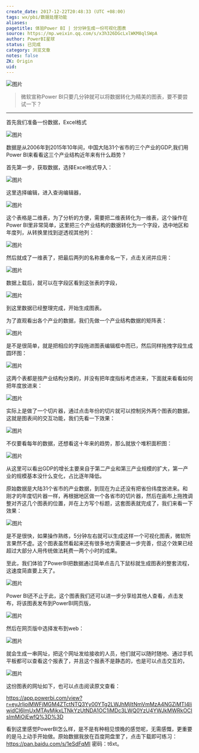 ```yaml
---
create_date: 2017-12-22T20:48:33 (UTC +08:00)
tags: wx/pbi/数据处理功能 
aliases:
pagetitle: 体验Power BI | 分分钟生成一份可视化图表
source: https://mp.weixin.qq.com/s/x3h326DGcLxlWKM8qlSWpA
author: PowerBI星球
status: 已完成 
category: 浏览文章 
notes: false
ZK: Origin
uid:
---
```


![图片](https://mmbiz.qpic.cn/mmbiz_png/aHEbZtANQJPzG47fbibPJ06HTicicP333Z0pC8YeOun7MQ7zNCRzmOMMZDIwtiahRbzxFmib6BwNXhLwhrKrb8sxa6Q/640?wx_fmt=png&wxfrom=5&wx_lazy=1&wx_co=1)

> 微软宣称Power BI只要几分钟就可以将数据转化为精美的图表，要不要尝试一下？

___

首先我们准备一份数据，Excel格式  

![图片](https://mmbiz.qpic.cn/mmbiz_png/aHEbZtANQJPzG47fbibPJ06HTicicP333Z0lwomzgbic6VjFFhCylskoA5wJmicE7F8vY7yEsvu29k6qib9EBpYU6Zsw/640?wx_fmt=png&wxfrom=5&wx_lazy=1&wx_co=1)

数据是从2006年到2015年10年间，中国大陆31个省市的三个产业的GDP,我们用Power BI来看看这三个产业结构近年来有什么趋势？

首先第一步，获取数据，选择Excel格式导入：

![图片](https://mmbiz.qpic.cn/mmbiz_png/aHEbZtANQJPzG47fbibPJ06HTicicP333Z029slAEfcSch7p26czSYCnJDtMgDMRn3pBgnjHFP2ticP1xIJVx9QO5A/640?wx_fmt=png&wxfrom=5&wx_lazy=1&wx_co=1)

这里选择编辑，进入查询编辑器，

![图片](https://mmbiz.qpic.cn/mmbiz_png/aHEbZtANQJPzG47fbibPJ06HTicicP333Z0RZBVwqaI833HvJtzM5was7wtKfS3Mz6OfCJiatoXMTjUVr2J9uqUSRQ/640?wx_fmt=png&wxfrom=5&wx_lazy=1&wx_co=1)

这个表格是二维表，为了分析的方便，需要把二维表转化为一维表，这个操作在Power BI里非常简单，这里把三个产业结构的数据转化为一个字段，选中地区和年度列，从转换里找到逆透视其他列：

![图片](https://mmbiz.qpic.cn/mmbiz_png/aHEbZtANQJPzG47fbibPJ06HTicicP333Z0ibhIYzdZJjYwTia2jzLrUDgntQ1RZ2Uos2KlrkOTwyT9xXSZWNlfwa6g/640?wx_fmt=png&wxfrom=5&wx_lazy=1&wx_co=1)

然后就成了一维表了，把最后两列的名称重命名一下，点击关闭并应用：

![图片](https://mmbiz.qpic.cn/mmbiz_png/aHEbZtANQJPzG47fbibPJ06HTicicP333Z02Vg6W4UFnLqaA9iafP2fanBSAG0rK5LZ5ZEJjMjcuibTiaxyCBcuHibTTw/640?wx_fmt=png&wxfrom=5&wx_lazy=1&wx_co=1)

数据上载后，就可以在字段区看到这张表的字段，

![图片](https://mmbiz.qpic.cn/mmbiz_png/aHEbZtANQJPzG47fbibPJ06HTicicP333Z0Kq7lGc1NdTMEYzLwtcxEkyyFWsGvPxlDQsicqYiciayjgzvoibf4uN6yvw/640?wx_fmt=png&wxfrom=5&wx_lazy=1&wx_co=1)

到这里数据已经整理完成，开始生成图表。  

为了直观看出各个产业的数据，我们先做一个产业结构数据的矩阵表：  

![图片](https://mmbiz.qpic.cn/mmbiz_gif/aHEbZtANQJPzG47fbibPJ06HTicicP333Z0g2pbZ9obCVZGyMUs4XD8zTsyCEjfTfiaM1bgiaVpR6J7ptUhhqSaMxtQ/0?wx_fmt=gif&wxfrom=5&wx_lazy=1)

是不是很简单，就是把相应的字段拖进图表编辑框中而已，然后同样拖拽字段生成圆环图：

![图片](https://mmbiz.qpic.cn/mmbiz_png/aHEbZtANQJPzG47fbibPJ06HTicicP333Z0SywZ9IPKtB2FI6hnOiaMVtH820lUxtV7DDVDaIBoqX5yiauFF1L9pZSw/640?wx_fmt=png&wxfrom=5&wx_lazy=1&wx_co=1)

这两个表都是按产业结构分类的，并没有把年度指标考虑进来，下面就来看看如何把年度放进来：  

![图片](https://mmbiz.qpic.cn/mmbiz_gif/aHEbZtANQJPzG47fbibPJ06HTicicP333Z0uymkMWhHhWBQwr70icSYb5zeTKib1ZWwibB4ChNQzwmUdxj8wl49QTtMQ/0?wx_fmt=gif&wxfrom=5&wx_lazy=1)

实际上是做了一个切片器，通过点击年份的切片就可以控制另外两个图表的数据，这就是图表间的交互功能，我们先看一下效果：

![图片](https://mmbiz.qpic.cn/mmbiz_gif/aHEbZtANQJPzG47fbibPJ06HTicicP333Z0RVibork4WEsoYxcbKVGZT90s3Ald6sygkaRtXoWCaiaragKW7nGDrTFA/0?wx_fmt=gif&wxfrom=5&wx_lazy=1)

不仅要看每年的数据，还想看这十年来的趋势，那么就放个堆积面积图：

![图片](https://mmbiz.qpic.cn/mmbiz_gif/aHEbZtANQJPzG47fbibPJ06HTicicP333Z0pj7G3ZmsibZ6Ky0NfOXMhuYQ1aDAvtcCG0f0S7QtA4QesdgkMGSQ36A/0?wx_fmt=gif&wxfrom=5&wx_lazy=1)

从这里可以看出GDP的增长主要来自于第二产业和第三产业规模的扩大，第一产业的规模基本没什么变化，占比逐年降低。

原始数据是大陆31个省市的产业数据，到现在为止还没有把省份纬度放进来。和刚才的年度切片器一样，再根据地区做一个各省市的切片器，然后在画布上拖拽调整对齐这几个图表的位置，并在上方写个标题，这套图表就完成了，我们来看一下效果：

![图片](https://mmbiz.qpic.cn/mmbiz_gif/aHEbZtANQJPzG47fbibPJ06HTicicP333Z0PFpk9nicQFBtqb211NwuS928RUDqNhmrah0zLfBTzneUVeDRcn1iclmg/0?wx_fmt=gif&wxfrom=5&wx_lazy=1)

是不是很快，如果操作熟练，5分钟左右就可以生成这样一个可视化图表，微软所言果然不虚。这个图表虽然看起来还有很多地方需要进一步完善，但这个效果已经超过大部分人用传统做法耗费一两个小时的成果。

至此，我们体验了PowerBI把数据通过简单点击几下鼠标就生成图表的整套流程，这速度简直要上天了。

![图片](https://mmbiz.qpic.cn/mmbiz_png/aHEbZtANQJPzG47fbibPJ06HTicicP333Z0ZRSELWzVBicwkv82kZwKM5icJFpSEJSTPyvicPEgnc0ZP99tRpT3cFWFw/640?wx_fmt=png&wxfrom=5&wx_lazy=1&wx_co=1)

Power BI还不止于此，这个图表我们还可以进一步分享给其他人查看，点击发布，将该图表发布到PowerBI网页版，

![图片](https://mmbiz.qpic.cn/mmbiz_png/aHEbZtANQJPzG47fbibPJ06HTicicP333Z0jLKUgqaiciaZk8MA8kdhOQHxlo44CDahXZwmWVfXiabqXCNVmiaS2M4dmg/640?wx_fmt=png&wxfrom=5&wx_lazy=1&wx_co=1)

然后在网页版中选择发布到web：

![图片](https://mmbiz.qpic.cn/mmbiz_png/aHEbZtANQJPzG47fbibPJ06HTicicP333Z0icx2Q0icnBXpMV5cZo9SqAXIovictoEiaZxvrPCfHic45ibDRfibMKhzean8w/640?wx_fmt=png&wxfrom=5&wx_lazy=1&wx_co=1)

就会生成一串网址，把这个网址发给接收的人员，他们就可以随时随地、通过手机平板都可以查看这个报表了，并且这个报表不是静态的，也是可以点击交互的，

![图片](https://mmbiz.qpic.cn/mmbiz_jpg/aHEbZtANQJPzG47fbibPJ06HTicicP333Z0j4OGn6WaRwn6LtSMLVu6UbbF7tYtav4cfBY6GVjRjBQ2Bqnt1liaicrg/640?wx_fmt=jpeg&wxfrom=5&wx_lazy=1&wx_co=1)

这份图表的网址如下，也可以点击阅读原文查看：

https://app.powerbi.com/view?r=eyJrIjoiMWFjMGM4ZTctNTQ3Yy00YTg2LWJhMjItNmVmMzA4NGZiMTI4IiwidCI6ImUxMTAyMjkxLTNkYzUtNDA1OC1iMDc3LWQ0YzU4YWJkMWRkOCIsImMiOjEwfQ%3D%3D

看到这里感觉PowerBI怎么样，是不是有种相见恨晚的感觉呢，无需感慨，更重要的是马上动手开始做。原始数据我放在百度网盘里了，点击下载即可练习：https://pan.baidu.com/s/1eSdFqMI 密码：t6xt。
